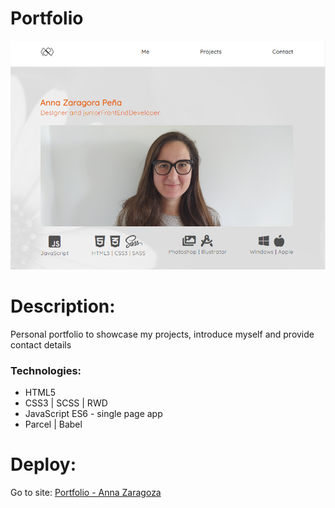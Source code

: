# Portfolio

![Alt Text](https://github.com/AnnaZaragoza/Portfolio/blob/4f7c4be115f7fba29754fff9c3e1065a99cabaa4/src/img/index/visualisation.png)

# Description:

Personal portfolio to showcase my projects, introduce myself and provide contact details

### Technologies:

- HTML5
- CSS3 | SCSS | RWD
- JavaScript ES6 - single page app
- Parcel | Babel

# Deploy:

Go to site: [Portfolio - Anna Zaragoza](https://portfolio-anna-zaragoza.netlify.app/)
